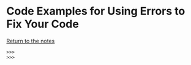 # Code Examples for Using Errors to Fix Your Code

[Return to the notes](../meetups/errors.md)

    >>>
    >>>

    
